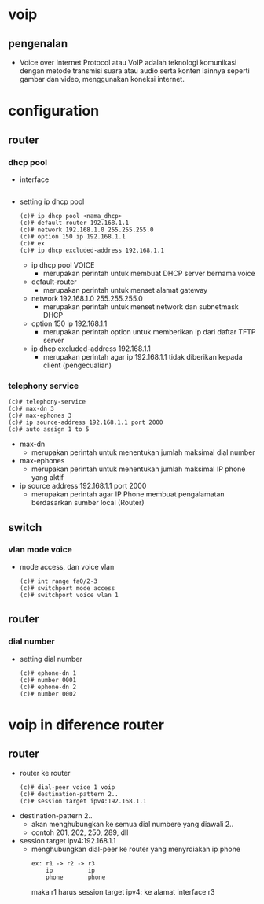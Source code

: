 # voip
## pengenalan
- Voice over Internet Protocol atau VoIP adalah teknologi komunikasi dengan metode transmisi suara atau audio serta konten lainnya seperti gambar dan video, menggunakan koneksi internet.

# configuration
## router
### dhcp pool
- interface
  ```
  ```
- setting ip dhcp pool
  ```
  (c)# ip dhcp pool <nama_dhcp>
  (c)# default-router 192.168.1.1
  (c)# network 192.168.1.0 255.255.255.0
  (c)# option 150 ip 192.168.1.1
  (c)# ex
  (c)# ip dhcp excluded-address 192.168.1.1
  ```
  - ip dhcp pool VOICE 
    - merupakan perintah untuk membuat DHCP server bernama voice
  - default-router
    - merupakan perintah untuk menset alamat gateway
  - network 192.168.1.0 255.255.255.0
    - merupakan perintah untuk menset network dan subnetmask DHCP
  - option 150 ip 192.168.1.1
    - merupakan perintah option untuk memberikan ip dari daftar TFTP server
  - ip dhcp excluded-address 192.168.1.1
    - merupakan perintah agar ip 192.168.1.1 tidak diberikan kepada client (pengecualian)

### telephony service
  ```
  (c)# telephony-service
  (c)# max-dn 3
  (c)# max-ephones 3
  (c)# ip source-address 192.168.1.1 port 2000
  (c)# auto assign 1 to 5
  ```
  - max-dn
    - merupakan perintah untuk menentukan jumlah maksimal dial number
  - max-ephones
    - merupakan perintah untuk menentukan jumlah maksimal IP phone yang aktif
  - ip source address 192.168.1.1 port 2000
    - merupakan perintah agar IP Phone membuat pengalamatan berdasarkan sumber local (Router)

## switch
### vlan mode voice
- mode access, dan voice vlan <vlan>
  ```
  (c)# int range fa0/2-3
  (c)# switchport mode access
  (c)# switchport voice vlan 1
  ```

## router
### dial number
- setting dial number
  ```
  (c)# ephone-dn 1
  (c)# number 0001
  (c)# ephone-dn 2
  (c)# number 0002
  ```

# voip in diference router
## router
- router ke router
  ```
  (c)# dial-peer voice 1 voip
  (c)# destination-pattern 2..
  (c)# session target ipv4:192.168.1.1
  ```
- destination-pattern 2..
  - akan menghubungkan ke semua dial numbere yang diawali 2..
  - contoh 201, 202, 250, 289, dll
- session target ipv4:192.168.1.1
  - menghubungkan dial-peer ke router yang menyrdiakan ip phone
    ```
    ex: r1 -> r2 -> r3
        ip          ip
        phone       phone
    ```
    maka r1 harus session target ipv4: ke alamat interface r3